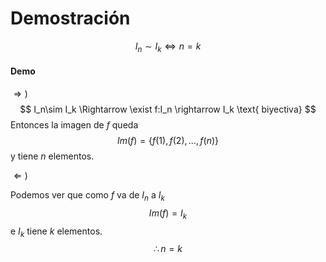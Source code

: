 # Demostración

$$
I_n \sim I_k \Leftrightarrow n = k
$$

#### Demo

$\Rightarrow )$
$$
I_n\sim I_k \Rightarrow \exist f:I_n \rightarrow I_k \text{ biyectiva}
$$
Entonces la imagen de $f$ queda
$$
Im(f)=\{f(1),f(2),\dots,f(n)\}
$$
y tiene $n$ elementos.

$\Leftarrow )$

Podemos ver que como $f$ va de $I_n$ a $I_k$
$$
Im(f) = I_k
$$
e $I_k$ tiene $k$ elementos.
$$
\therefore n=k
$$

